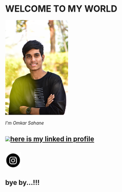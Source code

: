 # WELCOME TO MY WORLD

  <img width="200" alt="portfolio_view" src="DSC_0021-01.jpeg">
  
  _I'm Omkar Sahane_

 
[<img width="50" hight="50" src="https://github.com/omkar-s2/OmkarSahane-/blob/main/linkedin.png">here is my linked in profile](https://www.linkedin.com/in/omkar-sahane-7452691b2 "CLICK")
---
[<img width="50" hight="50" src="https://github.com/omkar-s2/OmkarSahane-/blob/main/Download.png">](https://instagram.com/omkar_sahane_?igshid=z91jvrcb9vwy)
---
bye by...!!!
---
